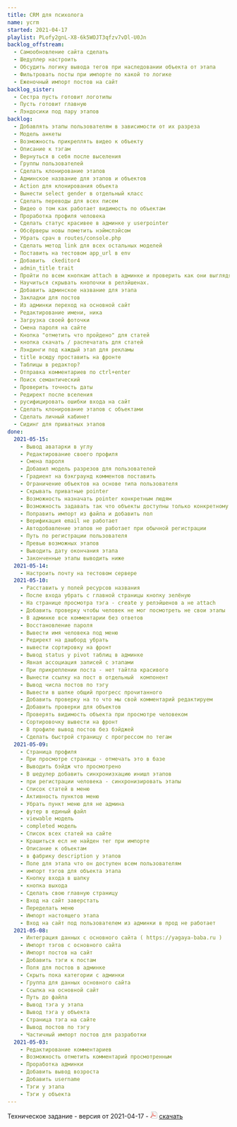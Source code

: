```yaml
---
title: CRM для психолога
name: ycrm
started: 2021-04-17
playlist: PLofy2gnL-X8-6k5WOJT3qfzv7vDl-U0Jn
backlog_offstream:
  - Самообновление сайта сделать
  - Шедуллер настроить
  - Обсудить логику вывода тегов при наследовании объекта от этапа
  - Фильтровать посты при импорте по какой то логике
  - Еженочный импорт постов на сайт
backlog_sister:
  - Сестра пусть готовит логотипы
  - Пусть готовит главную
  - Лэндосики под пару этапов
backlog:
  - Добавлять этапы пользователям в зависимости от их разреза
  - Модель анкеты
  - Возможность прикреплять видео к объекту
  - Описание к тэгам
  - Вернуться в себя после выселения
  - Группы пользователей
  - Сделать клонирование этапов
  - Админское название для этапов и объектов
  - Action для клонирования объекта
  - Вынести select gender в отдельный класс
  - Сделать переводы для всех писем
  - Видео о том как работает видимость по объектам
  - Проработка профиля человека
  - Сделать статус красивее в админке у userpointer
  - Обсёрверы новы пометить нэймспэйсом
  - Убрать срач в routes/console.php
  - Сделать метод link для всех остальных моделей
  - Поставить на тестовом app_url в env
  - Добавить  ckeditor4
  - admin_title trait
  - Пройти по всем кнопкам attach в админке и проверить как они выглядят
  - Научиться скрывать кнопочки в релэйшенах.
  - Добавить админское название для этапа
  - Закладки для постов
  - Из админки переход на основной сайт
  - Редактирование имени, ника
  - Загрузка своей фоточки
  - Смена пароля на сайте
  - Кнопка "отметить что пройдено" для статей
  - кнопка скачать / распечатать для статей
  - Лэндинги под каждый этап для рекламы
  - title всюду проставить на фронте
  - Таблицы в редактор?
  - Отправка комментариев по ctrl+enter
  - Поиск семантический
  - Проверить точность даты
  - Редирект после вселения
  - русифицировать ошибки входа на сайт
  - Сделать клонирование этапов с объектами
  - Сделать личный кабинет
  - Сидинг для приватных этапов
done:
  2021-05-15:
    - Вывод аватарки в углу
    - Редактирование своего профиля
    - Смена пароля
    - Добавил модель разрезов для пользователей
    - Градиент на бэкграунд комментов поставить
    - Ограничение объектов на основе типа пользователя
    - Скрывать приватные pointer
    - Возможность назначать pointer конкретным людям
    - Возможность задавать так что объекты доступны только конкретному пользователю
    - Поправить импорт из файла и добавить пол
    - Верификация email не работает
    - Автодобавление этапов не работает при обычной регистрации
    - Путь по регистрации пользователя
    - Превью возможных этапов
    - Выводить дату окончания этапа
    - Законченные этапы выводить ниже
  2021-05-14:
    - Настроить почту на тестовом сервере
  2021-05-10:
    - Расставить у полей ресурсов названия
    - После входа убрать с главной страницы кнопку зелёную
    - На странице просмотра тэга - create у релэйшенов а не attach
    - Добавить проверку чтобы человек не мог посмотреть не свои этапы
    - В админке все комментарии без ответов
    - Восстановление пароля
    - Вывести имя человека под меню
    - Редирект на дашборд убрать
    - вывести сортировку на фронт
    - Вывод status у pivot таблиц в админке
    - Явная ассоциация записей с этапами
    - При прикреплении поста - нет тайтла красивого
    - Вынести ссылку на пост в отдельный  компонент
    - Вывод числа постов по тэгу
    - Вывести в шапке общий прогресс прочитанного
    - Добавить проверку на то что мы свой комментарий редактируем
    - Добавить проверки для объектов
    - Проверять видимость объекта при просмотре человеком
    - Сортировочку вывести на фронт
    - В профиле вывод постов без бэйджей
    - Сделать быстрой страницу с прогрессом по тегам
  2021-05-09:
    - Страница профиля
    - При просмотре страницы - отмечать это в базе
    - Выводить бэйдж что просмотрено
    - В шедулер добавить синхронизхацию инишл этапов
    - при регистрации человека - синхронизировать этапы
    - Список статей в меню
    - Активность пунктов меню
    - Убрать пункт меню для не админа
    - футер в единый файл
    - viewable модель
    - completed модель
    - Список всех статей на сайте
    - Крашиться есл не найден тег при импорте
    - Описание к объектам
    - в фабрику description у этапов
    - Поле для этапа что он доступен всем пользователям
    - импорт тэгов для объекта этапа
    - Кнопку входа в шапку
    - кнопка выхода
    - Сделать свою главную страницу
    - Вход на сайт заверстать
    - Переделать меню
    - Импорт настоящего этапа
    - Вход на сайт под пользователем из админки в прод не работает
  2021-05-08:
    - Интеграция данных с основного сайта ( https://yagaya-baba.ru )
    - Импорт тэгов с основного сайта
    - Импорт постов на сайт
    - Добавить тэги к постам
    - Поля для постов в админке
    - Скрыть пока категории с админки
    - Группа для данных основного сайта
    - Ссылка на основной сайт
    - Путь до файла
    - Вывод тэга у этапа
    - Вывод тэга у объекта
    - Страница тэга на сайте
    - Вывод постов по тэгу
    - Частичный импорт постов для разработки
  2021-05-03:
    - Редактирование комментариев
    - Возможность отметить комментарий просмотренным
    - Проработка админки
    - Добавить вывод возроста
    - Добавить username
    - Тэги у этапа
    - Тэги у объекта
---
```

Техническое задание - версия от 2021-04-17 - <img src="/images/ico/page_white_acrobat.png"> <a href="/files/ycrm-tz-2021-04-17.pdf" target='_blank'>скачать</a><br>
